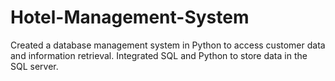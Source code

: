 # Hotel-Management-System
Created a database management system in Python to access customer data and information retrieval.
Integrated SQL and Python to store data in the SQL server.
